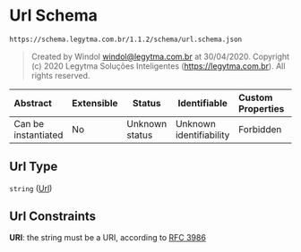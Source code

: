 # Url Schema

```txt
https://schema.legytma.com.br/1.1.2/schema/url.schema.json
```




> Created by Windol [windol@legytma.com.br](mailto:windol@legytma.com.br) at 30/04/2020.
> Copyright (c) 2020 Legytma Soluções Inteligentes (<https://legytma.com.br>). All rights reserved.
>

| Abstract            | Extensible | Status         | Identifiable            | Custom Properties | Additional Properties | Access Restrictions | Defined In                                                          |
| :------------------ | ---------- | -------------- | ----------------------- | :---------------- | --------------------- | ------------------- | ------------------------------------------------------------------- |
| Can be instantiated | No         | Unknown status | Unknown identifiability | Forbidden         | Allowed               | none                | [url.schema.json](../schema/url.schema.json) |

## Url Type

`string` ([Url](url.md))

## Url Constraints

**URI**: the string must be a URI, according to [RFC 3986](https://tools.ietf.org/html/rfc4291)
